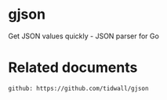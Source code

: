 # gjson

Get JSON values quickly - JSON parser for Go

# Related documents

    github: https://github.com/tidwall/gjson
